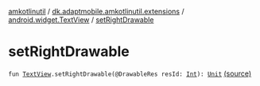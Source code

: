 [amkotlinutil](../../index.md) / [dk.adaptmobile.amkotlinutil.extensions](../index.md) / [android.widget.TextView](index.md) / [setRightDrawable](./set-right-drawable.md)

# setRightDrawable

`fun `[`TextView`](https://developer.android.com/reference/android/widget/TextView.html)`.setRightDrawable(@DrawableRes resId: `[`Int`](https://kotlinlang.org/api/latest/jvm/stdlib/kotlin/-int/index.html)`): `[`Unit`](https://kotlinlang.org/api/latest/jvm/stdlib/kotlin/-unit/index.html) [(source)](https://github.com/adaptmobile-organization/amkotlinutil/tree/master/amkotlinutil/src/main/java/dk/adaptmobile/amkotlinutil/extensions/TextViewExtensions.kt#L54)